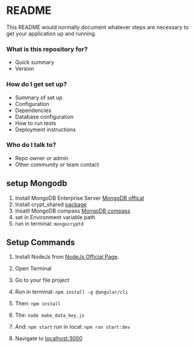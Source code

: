 # README #

This README would normally document whatever steps are necessary to get your application up and running.

### What is this repository for? ###

* Quick summary
* Version

### How do I get set up? ###

* Summary of set up
* Configuration
* Dependencies
* Database configuration
* How to run tests
* Deployment instructions

### Who do I talk to? ###

* Repo owner or admin
* Other community or team contact

## setup Mongodb
1. Install MongoDB Enterprise Server [MongoDB offical](https://www.mongodb.com/try/download/enterprise)
2. Install crypt_shared [package](https://www.mongodb.com/try/download/enterprise)
3. Insatll MongoDB compass [MongoDB compass](https://www.mongodb.com/try/download/compass)
3. set in Environment variable path
4. run in terminal: ```mongocryptd```

## Setup Commands

1. Install NodeJs from [NodeJs Official Page](https://nodejs.org/en).
2. Open Terminal
3. Go to your file project
4. Run in terminal: ```npm install -g @angular/cli```
5. Then: ```npm install```
6. The:  ```node make_data_key.js```
7. And: ```npm start``` run in local: ```npm run start:dev```

8. Navigate to [localhost:3000](localhost:3000)

